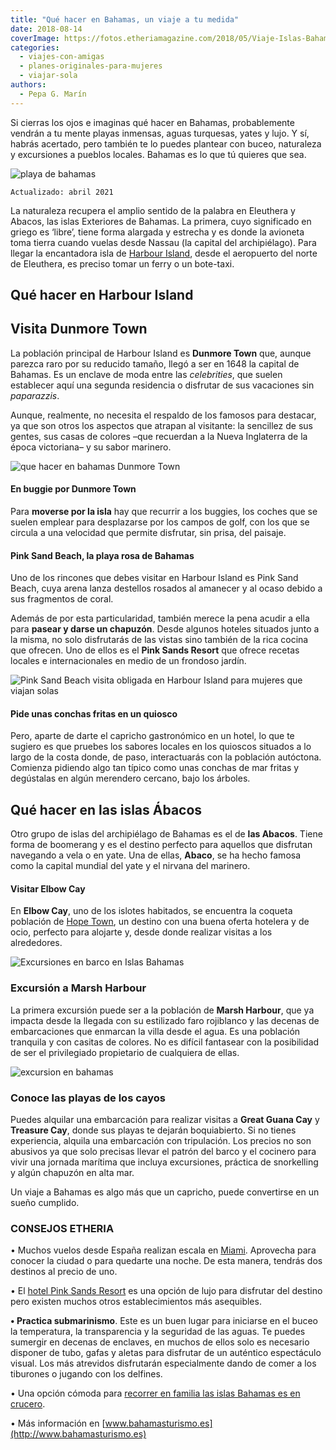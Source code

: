 ```yaml
---
title: "Qué hacer en Bahamas, un viaje a tu medida"
date: 2018-08-14
coverImage: https://fotos.etheriamagazine.com/2018/05/Viaje-Islas-Bahamas-faro-lejos.jpg
categories: 
  - viajes-con-amigas
  - planes-originales-para-mujeres
  - viajar-sola
authors: 
  - Pepa G. Marín
---
```


Si cierras los ojos e imaginas qué hacer en Bahamas, probablemente vendrán a tu mente playas inmensas, aguas turquesas, yates y lujo. Y sí, habrás acertado, pero también te lo puedes plantear con buceo, naturaleza y excursiones a pueblos locales. Bahamas es lo que tú quieres que sea.

![playa de bahamas](https://fotos.etheriamagazine.com/2018/08/viajar-bahamas.jpg "Playa de Bahamas. © Jakob Owens")

```
Actualizado: abril 2021
```

La naturaleza recupera el amplio sentido de la palabra en Eleuthera y Abacos, las islas 
Exteriores de Bahamas. La primera, cuyo significado en griego es ‘libre’, tiene forma 
alargada y estrecha y es donde la avioneta toma tierra cuando vuelas desde Nassau (la 
capital del archipiélago). Para llegar la encantadora isla de [Harbour 
Island](http://www.harbourislandguide.com/), desde el aeropuerto del norte de Eleuthera, 
es preciso tomar un ferry o un bote-taxi. 

## Qué hacer en Harbour Island

## Visita Dunmore Town

La población principal de Harbour Island es **Dunmore Town** que, aunque parezca raro 
por su reducido tamaño, llegó a ser en 1648 la capital de Bahamas. Es un enclave de moda 
entre las _celebrities_, que suelen establecer aquí una segunda residencia o disfrutar 
de sus vacaciones sin _paparazzis_. 

Aunque, realmente, no necesita el respaldo de los famosos para destacar, ya que son 
otros los aspectos que atrapan al visitante: la sencillez de sus gentes, sus casas de 
colores –que recuerdan a la Nueva Inglaterra de la época victoriana– y su sabor 
marinero. 

![que hacer en bahamas Dunmore Town](https://fotos.etheriamagazine.com/2018/05/Viaje-Islas-Bahamas-Boogie.jpg "En Dunmore Town la vida transcurre a la velocidad de los buggies. © Etheria Magazine")

#### En buggie por Dunmore Town

Para **moverse por la isla** hay que recurrir a los buggies, los coches que se suelen 
emplear para desplazarse por los campos de golf, con los que se circula a una velocidad 
que permite disfrutar, sin prisa, del paisaje. 

#### Pink Sand Beach, la playa rosa de Bahamas

Uno de los rincones que debes visitar en Harbour Island es Pink Sand Beach, cuya arena 
lanza destellos rosados al amanecer y al ocaso debido a sus fragmentos de coral. 

Además de por esta particularidad, también merece la pena acudir a ella para **pasear y 
darse un chapuzón**. Desde algunos hoteles situados junto a la misma, no solo 
disfrutarás de las vistas sino también de la rica cocina que ofrecen. Uno de ellos es el 
**Pink Sands Resort** que ofrece recetas locales e internacionales en medio de un 
frondoso jardín. 

![Pink Sand Beach visita obligada en Harbour Island para mujeres que viajan solas](https://fotos.etheriamagazine.com/2018/05/Viaje-Islas-Bahamas.jpg "Pink Sand Beach, en Harbour Island, lanza destellos rosas al amanecer. © Etheria Magazine")

#### Pide unas conchas fritas en un quiosco

Pero, aparte de darte el capricho gastronómico en un hotel, lo que te sugiero es que 
pruebes los sabores locales en los quioscos situados a lo largo de la costa donde, de 
paso, interactuarás con la población autóctona. Comienza pidiendo algo tan típico como 
unas conchas de mar fritas y degústalas en algún merendero cercano, bajo los árboles. 

## Qué hacer en las islas Ábacos

Otro grupo de islas del archipiélago de Bahamas es el de **las Abacos**. Tiene forma de 
boomerang y es el destino perfecto para aquellos que disfrutan navegando a vela o en 
yate. Una de ellas, **Abaco**, se ha hecho famosa como la capital mundial del yate y el 
nirvana del marinero. 

#### Visitar Elbow Cay

En **Elbow Cay**, uno de los islotes habitados, se encuentra la coqueta población de [Hope 
Town](http://www.visithopetown.com), un destino con una buena oferta hotelera y de ocio, 
perfecto para alojarte y, desde donde realizar visitas a los alrededores. 

![Excursiones en barco en Islas Bahamas](https://fotos.etheriamagazine.com/2018/05/Viaje-Islas-Bahamas-barco.jpg "Desde Marsh Harbour se pueden realizar excursiones marítimas a las islas cercanas. ©Etheria Magazine")

### Excursión a Marsh Harbour

La primera excursión puede ser a la población de **Marsh Harbour**, que ya impacta desde 
la llegada con su estilizado faro rojiblanco y las decenas de embarcaciones que enmarcan 
la villa desde el agua. Es una población tranquila y con casitas de colores. No es 
difícil fantasear con la posibilidad de ser el privilegiado propietario de cualquiera de 
ellas. 

![excursion en bahamas](https://fotos.etheriamagazine.com/2018/05/1-Viaje-Islas-Bahamas.jpg "Excursiones marítimas en Bahamas.")

### Conoce las playas de los cayos

Puedes alquilar una embarcación para realizar visitas a **Great Guana Cay** y **Treasure 
Cay**, donde sus playas te dejarán boquiabierto. Si no tienes experiencia, alquila una 
embarcación con tripulación. Los precios no son abusivos ya que solo precisas llevar el 
patrón del barco y el cocinero para vivir una jornada marítima que incluya excursiones, 
práctica de snorkelling y algún chapuzón en alta mar. 

Un viaje a Bahamas es algo más que un capricho, puede convertirse en un sueño cumplido. 

### CONSEJOS ETHERIA

• Muchos vuelos desde España realizan escala en [Miami](https://etheriamagazine.com/2018/05/09/miami-7-planes-para-viajar-en-familia/). 
Aprovecha para conocer la ciudad o para quedarte una noche. De esta manera, tendrás dos 
destinos al precio de uno. 

• El [hotel Pink Sands Resort](http://www.pinksandsresort.com) es una opción de lujo 
para disfrutar del destino pero existen muchos otros establecimientos más asequibles. 

**• Practica submarinismo**. Este es un buen lugar para iniciarse en el buceo la 
temperatura, la transparencia y la seguridad de las aguas. Te puedes sumergir en decenas 
de enclaves, en muchos de ellos solo es necesario disponer de tubo, gafas y aletas para 
disfrutar de un auténtico espectáculo visual. Los más atrevidos disfrutarán 
especialmente dando de comer a los tiburones o jugando con los delfines. 

• Una opción cómoda para [recorrer en familia las islas Bahamas es en 
crucero](https://etheriamagazine.com/2018/05/04/crucero-disney-por-bahamas/). 

• Más información en [www.bahamasturismo.es](http://www.bahamasturismo.es)
